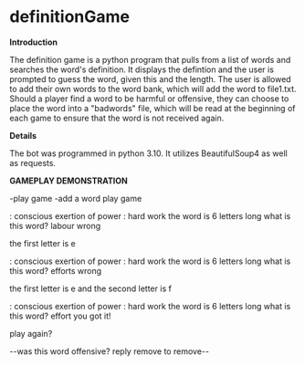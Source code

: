# definitionGame

**Introduction**

The definition game is a python program that pulls from a list of words and searches the word's definition. It displays the defintion and the user is prompted to guess the word, given this and the length. The user is allowed to add their own words to the word bank, which will add the word to file1.txt. Should a player find a word to be harmful or offensive, they can choose to place the word into a "badwords" file, which will be read at the beginning of each game to ensure that the word is not received again.

**Details**

The bot was programmed in python 3.10. It utilizes BeautifulSoup4 as well as requests.

**GAMEPLAY DEMONSTRATION**

-play game
-add a word
play game

: conscious exertion of power : hard work
the word is 6 letters long
what is this word?
labour
wrong

the first letter is e


: conscious exertion of power : hard work
the word is 6 letters long
what is this word?
efforts
wrong

the first letter is e and the second letter is f


: conscious exertion of power : hard work
the word is 6 letters long
what is this word?
effort
you got it!

play again?

--was this word offensive? reply remove to remove--


